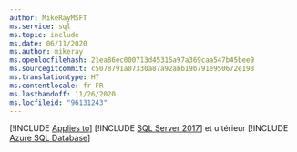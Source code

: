 ```yaml
---
author: MikeRayMSFT
ms.service: sql
ms.topic: include
ms.date: 06/11/2020
ms.author: mikeray
ms.openlocfilehash: 21ea86ec000713d45315a97a369caa547b45bee9
ms.sourcegitcommit: c5078791a07330a87a92abb19b791e950672e198
ms.translationtype: HT
ms.contentlocale: fr-FR
ms.lasthandoff: 11/26/2020
ms.locfileid: "96131243"
---
```

[!INCLUDE [Applies to](../../includes/applies-md.md)] [!INCLUDE [SQL Server 2017](_ss2017.md)] et ultérieur  [!INCLUDE [Azure SQL Database](../../includes/applies-to-version/_asdb.md)]
